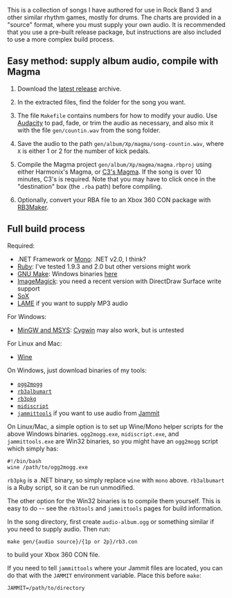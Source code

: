 This is a collection of songs I have authored for use in Rock Band 3 and other
similar rhythm games, mostly for drums. The charts are provided in a "source"
format, where you must supply your own audio. It is recommended that you use a
pre-built release package, but instructions are also included to use a more
complex build process.

## Easy method: supply album audio, compile with Magma

  1. Download the [latest release][releases] archive.

[releases]: https://github.com/mtolly/onyxite-customs/releases

  2. In the extracted files, find the folder for the song you want.

  3. The file `Makefile` contains numbers for how to modify your audio.
    Use [Audacity][] to pad, fade, or trim the audio as necessary, and also mix
    it with the file `gen/countin.wav` from the song folder.

[Audacity]: http://audacity.sourceforge.net/

  4. Save the audio to the path `gen/album/Xp/magma/song-countin.wav`, where
    `X` is either 1 or 2 for the number of kick pedals.

  5. Compile the Magma project `gen/album/Xp/magma/magma.rbproj` using either
    Harmonix's Magma, or [C3's Magma][c3magma]. If the song is over 10 minutes,
    C3's is required. Note that you may have to click once in the
    "destination" box (the `.rba` path) before compiling.

[c3magma]: http://www.pksage.com/ccc/forums/viewtopic.php?f=12&t=381

  6. Optionally, convert your RBA file to an Xbox 360 CON package with
    [RB3Maker][].

[RB3Maker]: http://rockband.scorehero.com/forum/viewtopic.php?t=34542

## Full build process

Required:

* .NET Framework or [Mono](http://www.mono-project.com):
  .NET v2.0, I think?
* [Ruby](https://www.ruby-lang.org):
  I've tested 1.9.3 and 2.0 but other versions might work
* [GNU Make](http://www.gnu.org/software/make/):
  Windows binaries [here](http://gnuwin32.sourceforge.net/packages/make.htm)
* [ImageMagick](http://www.imagemagick.org):
  you need a recent version with DirectDraw Surface write support
* [SoX](http://sox.sourceforge.net/)
* [LAME](http://lame.sourceforge.net/) if you want to supply MP3 audio

For Windows:

* [MinGW and MSYS](http://www.mingw.org/):
  [Cygwin](http://www.cygwin.com/) may also work, but is untested

For Linux and Mac:

* [Wine](http://www.winehq.org/)

On Windows, just download binaries of my tools:

* [`ogg2mogg`](https://github.com/mtolly/rb3tools/releases/download/v0.1/ogg2mogg_standalone_v0.1_win32.zip)
* [`rb3albumart`](https://github.com/mtolly/rb3tools/raw/master/rb3albumart/rb3albumart)
* [`rb3pkg`](https://github.com/mtolly/rb3tools/releases/download/v0.1/rb3pkg_v0.1_dotnet.zip)
* [`midiscript`](https://github.com/mtolly/midiscript/releases/download/v0.1.1/midiscript_v0.1.1_win32.zip)
* [`jammittools`](https://github.com/mtolly/jammittools/releases/download/v0.1.1/jammittools_v0.1.1_win32.zip)
  if you want to use audio from
  [Jammit](http://www.jammit.com/)

On Linux/Mac, a simple option is to set up Wine/Mono helper scripts for the
above Windows binaries. `ogg2mogg.exe`, `midiscript.exe`, and `jammittools.exe`
are Win32 binaries, so you might have an `ogg2mogg` script which simply has:

    #!/bin/bash
    wine /path/to/ogg2mogg.exe

`rb3pkg` is a .NET binary, so simply replace `wine` with `mono` above.
`rb3albumart` is a Ruby script, so it can be run unmodified.

The other option for the Win32 binaries is to compile them yourself. This is
easy to do -- see the `rb3tools` and `jammittools` pages for build information.

In the song directory, first create `audio-album.ogg` or something similar if
you need to supply audio. Then run:

    make gen/{audio source}/{1p or 2p}/rb3.con

to build your Xbox 360 CON file.

If you need to tell `jammittools` where your Jammit files are located, you can
do that with the `JAMMIT` environment variable. Place this before `make`:

    JAMMIT=/path/to/directory
